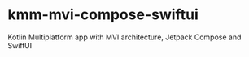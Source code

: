 # kmm-mvi-compose-swiftui
Kotlin Multiplatform app with MVI architecture, Jetpack Compose and SwiftUI
